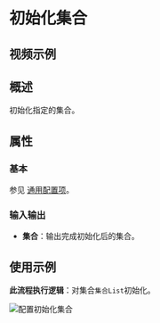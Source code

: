 # 初始化集合

## 视频示例

## 概述

初始化指定的集合。

## 属性

### 基本

参见 [通用配置项](../../Appendix/CommonConfigurationItems.md)。

### 输入输出

- **集合**：输出完成初始化后的集合。

## 使用示例

**此流程执行逻辑**：对集合`集合List`初始化。

![配置初始化集合](https://docimages.blob.core.chinacloudapi.cn/images/Activities/InitializeCollectionActivity1.png)
